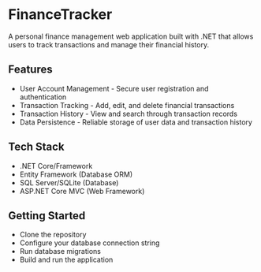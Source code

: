 # FinanceTracker
A personal finance management web application built with .NET that allows users to track transactions and manage their financial history.

## Features
* User Account Management - Secure user registration and authentication
* Transaction Tracking - Add, edit, and delete financial transactions
* Transaction History - View and search through transaction records
* Data Persistence - Reliable storage of user data and transaction history

## Tech Stack
* .NET Core/Framework
* Entity Framework (Database ORM)
* SQL Server/SQLite (Database)
* ASP.NET Core MVC (Web Framework)

## Getting Started
* Clone the repository
* Configure your database connection string
* Run database migrations
* Build and run the application

